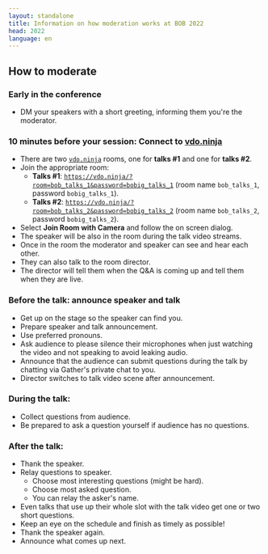 ```yaml
---
layout: standalone
title: Information on how moderation works at BOB 2022
head: 2022
language: en
---
```


## How to moderate

### Early in the conference

- DM your speakers with a short greeting, informing them you're the moderator.

### 10 minutes before your session: Connect to [vdo.ninja](https://vdo.ninja)

- There are two [`vdo.ninja`](https://vdo.ninja) rooms, one for **talks #1** and one for **talks #2**.
- Join the appropriate room:
  - **Talks #1**: [`https://vdo.ninja/?room=bob_talks_1&password=bobig_talks_1`](https://vdo.ninja/?room=bob_talks_1&password=bobig_talks_1)
    (room name ```bob_talks_1```, password ```bobig_talks_1```).
  - **Talks #2**: [`https://vdo.ninja/?room=bob_talks_2&password=bobig_talks_2`](https://vdo.ninja/?room=bob_talks_2&password=bobig_talks_2)
    (room name ```bob_talks_2```, password ```bobig_talks_2```).
- Select **Join Room with Camera** and follow the on screen dialog.
- The speaker will be also in the room during the talk video streams.
- Once in the room the moderator and speaker can see and hear each other.
- They can also talk to the room director.
- The director will tell them when the Q&A is coming up and tell them when they
  are live.

### Before the talk: announce speaker and talk

- Get up on the stage so the speaker can find you.
- Prepare speaker and talk announcement.
- Use preferred pronouns.
- Ask audience to please silence their microphones when just watching the video
  and not speaking to avoid leaking audio.
- Announce that the audience can submit questions during the talk by chatting
  via Gather's private chat to you.
- Director switches to talk video scene after announcement.

### During the talk: 

- Collect questions from audience.
- Be prepared to ask a question yourself if audience has no questions.

### After the talk:
- Thank the speaker.
- Relay questions to speaker.
  - Choose most interesting questions (might be hard).
  - Choose most asked question.
  - You can relay the asker's name.
- Even talks that use up their whole slot with the talk video get one or two
  short questions.
- Keep an eye on the schedule and finish as timely as possible!
- Thank the speaker again.
- Announce what comes up next.
